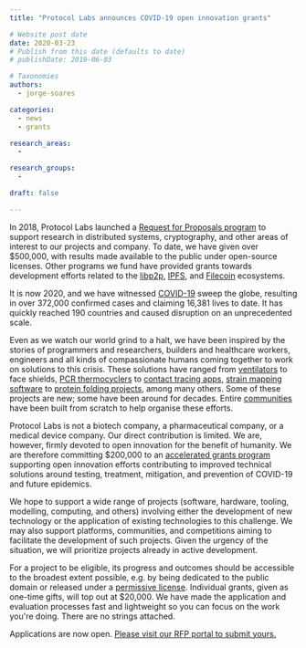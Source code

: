 ```yaml
---
title: "Protocol Labs announces COVID-19 open innovation grants"

# Website post date
date: 2020-03-23
# Publish from this date (defaults to date)
# publishDate: 2019-06-03

# Taxonomies
authors:
  - jorge-soares

categories:
  - news
  - grants

research_areas:
  -

research_groups:
  -

draft: false

---
```



In 2018, Protocol Labs launched a [Request for Proposals program](https://github.com/protocol/research-rfps) to support research in distributed systems, cryptography, and other areas of interest to our projects and company. To date, we have given over $500,000, with results made available to the public under open-source licenses. Other programs we fund have provided grants towards development efforts related to the [libp2p](https://github.com/libp2p/devgrants), [IPFS](https://github.com/ipfs/devgrants), and [Filecoin](https://filecoin.io/grants/) ecosystems.

It is now 2020, and we have witnessed [COVID-19](https://www.who.int/emergencies/diseases/novel-coronavirus-2019) sweep the globe, resulting in over 372,000 confirmed cases and claiming 16,381 lives to date. It has quickly reached 190 countries and caused disruption on an unprecedented scale.

Even as we watch our world grind to a halt, we have been inspired by the stories of programmers and researchers, builders and healthcare workers, engineers and all kinds of compassionate humans coming together to work on solutions to this crisis. These solutions have ranged from [ventilators](https://gitlab.com/open-source-ventilator/OpenLung) to face shields, [PCR thermocyclers](https://openpcr.org/) to [contact tracing apps](https://www.coepi.org/), [strain mapping software](https://github.com/nextstrain) to [protein folding projects](https://foldingathome.org/), among many others. Some of these projects are new; some have been around for decades. Entire [communities](https://www.helpfulengineering.org/) have been built from scratch to help organise these efforts.

Protocol Labs is not a biotech company, a pharmaceutical company, or a medical device company. Our direct contribution is limited. We are, however, firmly devoted to open innovation for the benefit of humanity. We are therefore committing $200,000 to an [accelerated grants program](https://protocollabs.smapply.io/prog/covid-19_open_innovation_grants) supporting open innovation efforts contributing to improved technical solutions around testing, treatment, mitigation, and prevention of COVID-19 and future epidemics.

We hope to support a wide range of projects (software, hardware, tooling, modelling, computing, and others) involving either the development of new technology or the application of existing technologies to this challenge. We may also support platforms, communities, and competitions aiming to facilitate the development of such projects. Given the urgency of the situation, we will prioritize projects already in active development.

For a project to be eligible, its progress and outcomes should be accessible to the broadest extent possible, e.g. by being dedicated to the public domain or released under a [permissive license](https://protocol.ai/blog/announcing-the-permissive-license-stack/). Individual grants, given as one-time gifts, will top out at $20,000. We have made the application and evaluation processes fast and lightweight so you can focus on the work you're doing. There are no strings attached.

Applications are now open. [Please visit our RFP portal to submit yours.](https://protocollabs.smapply.io/prog/covid-19_open_innovation_grants/)
